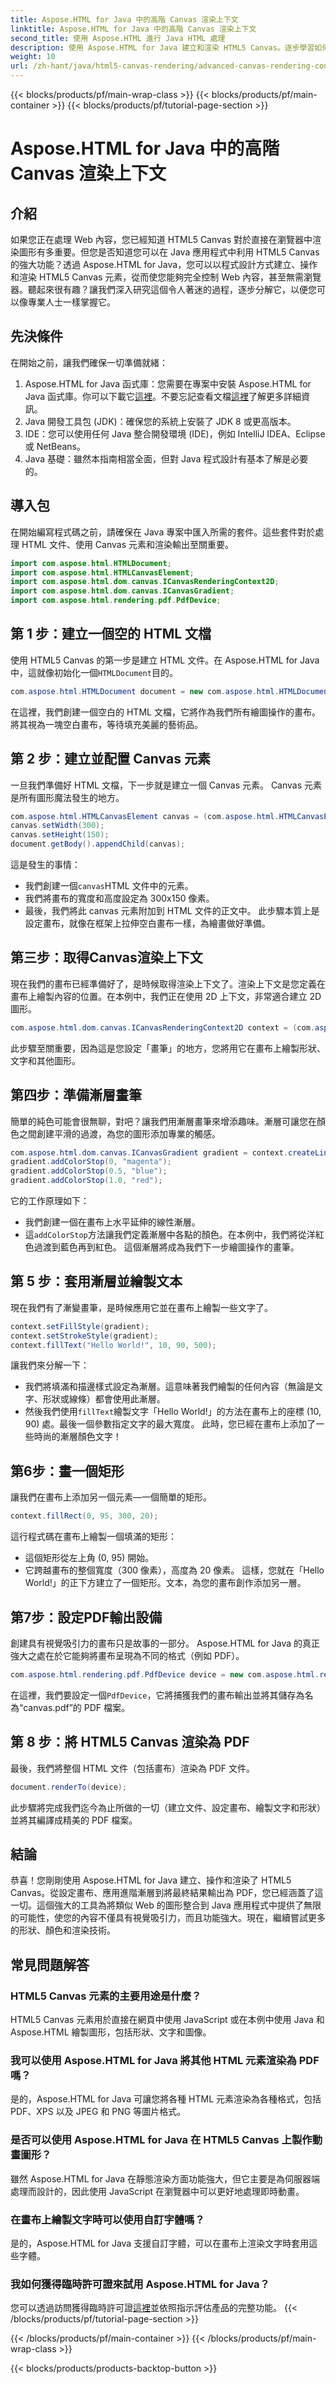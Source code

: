 ```yaml
---
title: Aspose.HTML for Java 中的高階 Canvas 渲染上下文
linktitle: Aspose.HTML for Java 中的高階 Canvas 渲染上下文
second_title: 使用 Aspose.HTML 進行 Java HTML 處理
description: 使用 Aspose.HTML for Java 建立和渲染 HTML5 Canvas。逐步學習如何使用這個功能強大的 Java 程式庫進行繪圖、設計樣式以及匯出為 PDF。
weight: 10
url: /zh-hant/java/html5-canvas-rendering/advanced-canvas-rendering-context/
---
```


{{< blocks/products/pf/main-wrap-class >}}
{{< blocks/products/pf/main-container >}}
{{< blocks/products/pf/tutorial-page-section >}}

# Aspose.HTML for Java 中的高階 Canvas 渲染上下文

## 介紹
如果您正在處理 Web 內容，您已經知道 HTML5 Canvas 對於直接在瀏覽器中渲染圖形有多重要。但您是否知道您可以在 Java 應用程式中利用 HTML5 Canvas 的強大功能？透過 Aspose.HTML for Java，您可以以程式設計方式建立、操作和渲染 HTML5 Canvas 元素，從而使您能夠完全控制 Web 內容，甚至無需瀏覽器。聽起來很有趣？讓我們深入研究這個令人著迷的過程，逐步分解它，以便您可以像專業人士一樣掌握它。
## 先決條件
在開始之前，讓我們確保一切準備就緒：
1.  Aspose.HTML for Java 函式庫：您需要在專案中安裝 Aspose.HTML for Java 函式庫。你可以下載它[這裡](https://releases.aspose.com/html/java/)。不要忘記查看文檔[這裡](https://reference.aspose.com/html/java/)了解更多詳細資訊。
2. Java 開發工具包 (JDK)：確保您的系統上安裝了 JDK 8 或更高版本。
3. IDE：您可以使用任何 Java 整合開發環境 (IDE)，例如 IntelliJ IDEA、Eclipse 或 NetBeans。
4. Java 基礎：雖然本指南相當全面，但對 Java 程式設計有基本了解是必要的。
## 導入包
在開始編寫程式碼之前，請確保在 Java 專案中匯入所需的套件。這些套件對於處理 HTML 文件、使用 Canvas 元素和渲染輸出至關重要。
```java
import com.aspose.html.HTMLDocument;
import com.aspose.html.HTMLCanvasElement;
import com.aspose.html.dom.canvas.ICanvasRenderingContext2D;
import com.aspose.html.dom.canvas.ICanvasGradient;
import com.aspose.html.rendering.pdf.PdfDevice;
```
## 第 1 步：建立一個空的 HTML 文檔
使用 HTML5 Canvas 的第一步是建立 HTML 文件。在 Aspose.HTML for Java 中，這就像初始化一個`HTMLDocument`目的。
```java
com.aspose.html.HTMLDocument document = new com.aspose.html.HTMLDocument();
```
在這裡，我們創建一個空白的 HTML 文檔，它將作為我們所有繪圖操作的畫布。將其視為一塊空白畫布，等待填充美麗的藝術品。
## 第 2 步：建立並配置 Canvas 元素
一旦我們準備好 HTML 文檔，下一步就是建立一個 Canvas 元素。 Canvas 元素是所有圖形魔法發生的地方。
```java
com.aspose.html.HTMLCanvasElement canvas = (com.aspose.html.HTMLCanvasElement) document.createElement("canvas");
canvas.setWidth(300);
canvas.setHeight(150);
document.getBody().appendChild(canvas);
```
這是發生的事情：
- 我們創建一個`canvas`HTML 文件中的元素。
- 我們將畫布的寬度和高度設定為 300x150 像素。
- 最後，我們將此 canvas 元素附加到 HTML 文件的正文中。
此步驟本質上是設定畫布，就像在框架上拉伸空白畫布一樣，為繪畫做好準備。
## 第三步：取得Canvas渲染上下文
現在我們的畫布已經準備好了，是時候取得渲染上下文了。渲染上下文是您定義在畫布上繪製內容的位置。在本例中，我們正在使用 2D 上下文，非常適合建立 2D 圖形。
```java
com.aspose.html.dom.canvas.ICanvasRenderingContext2D context = (com.aspose.html.dom.canvas.ICanvasRenderingContext2D) canvas.getContext("2d");
```
此步驟至關重要，因為這是您設定「畫筆」的地方，您將用它在畫布上繪製形狀、文字和其他圖形。
## 第四步：準備漸層畫筆
簡單的純色可能會很無聊，對吧？讓我們用漸層畫筆來增添趣味。漸層可讓您在顏色之間創建平滑的過渡，為您的圖形添加專業的觸感。
```java
com.aspose.html.dom.canvas.ICanvasGradient gradient = context.createLinearGradient(0, 0, canvas.getWidth(), 0);
gradient.addColorStop(0, "magenta");
gradient.addColorStop(0.5, "blue");
gradient.addColorStop(1.0, "red");
```
它的工作原理如下：
- 我們創建一個在畫布上水平延伸的線性漸層。
- 這`addColorStop`方法讓我們定義漸層中各點的顏色。在本例中，我們將從洋紅色過渡到藍色再到紅色。
這個漸層將成為我們下一步繪圖操作的畫筆。
## 第 5 步：套用漸層並繪製文本
現在我們有了漸變畫筆，是時候應用它並在畫布上繪製一些文字了。
```java
context.setFillStyle(gradient);
context.setStrokeStyle(gradient);
context.fillText("Hello World!", 10, 90, 500);
```
讓我們來分解一下：
- 我們將填滿和描邊樣式設定為漸層。這意味著我們繪製的任何內容（無論是文字、形狀或線條）都會使用此漸層。
- 然後我們使用`fillText`繪製文字「Hello World!」的方法在畫布上的座標 (10, 90) 處。最後一個參數指定文字的最大寬度。
此時，您已經在畫布上添加了一些時尚的漸層顏色文字！
## 第6步：畫一個矩形
讓我們在畫布上添加另一個元素—一個簡單的矩形。
```java
context.fillRect(0, 95, 300, 20);
```
這行程式碼在畫布上繪製一個填滿的矩形：
- 這個矩形從左上角 (0, 95) 開始。
- 它跨越畫布的整個寬度（300 像素），高度為 20 像素。
這樣，您就在「Hello World!」的正下方建立了一個矩形。文本，為您的畫布創作添加另一層。
## 第7步：設定PDF輸出設備
創建具有視覺吸引力的畫布只是故事的一部分。 Aspose.HTML for Java 的真正強大之處在於它能夠將畫布呈現為不同的格式（例如 PDF）。
```java
com.aspose.html.rendering.pdf.PdfDevice device = new com.aspose.html.rendering.pdf.PdfDevice("canvas.pdf");
```
在這裡，我們要設定一個`PdfDevice`，它將捕獲我們的畫布輸出並將其儲存為名為“canvas.pdf”的 PDF 檔案。
## 第 8 步：將 HTML5 Canvas 渲染為 PDF
最後，我們將整個 HTML 文件（包括畫布）渲染為 PDF 文件。
```java
document.renderTo(device);
```
此步驟將完成我們迄今為止所做的一切（建立文件、設定畫布、繪製文字和形狀）並將其編譯成精美的 PDF 檔案。
## 結論
恭喜！您剛剛使用 Aspose.HTML for Java 建立、操作和渲染了 HTML5 Canvas。從設定畫布、應用進階漸層到將最終結果輸出為 PDF，您已經涵蓋了這一切。這個強大的工具為將類似 Web 的圖形整合到 Java 應用程式中提供了無限的可能性，使您的內容不僅具有視覺吸引力，而且功能強大。現在，繼續嘗試更多的形狀、顏色和渲染技術。
## 常見問題解答
### HTML5 Canvas 元素的主要用途是什麼？
HTML5 Canvas 元素用於直接在網頁中使用 JavaScript 或在本例中使用 Java 和 Aspose.HTML 繪製圖形，包括形狀、文字和圖像。
### 我可以使用 Aspose.HTML for Java 將其他 HTML 元素渲染為 PDF 嗎？
是的，Aspose.HTML for Java 可讓您將各種 HTML 元素渲染為各種格式，包括 PDF、XPS 以及 JPEG 和 PNG 等圖片格式。
### 是否可以使用 Aspose.HTML for Java 在 HTML5 Canvas 上製作動畫圖形？
雖然 Aspose.HTML for Java 在靜態渲染方面功能強大，但它主要是為伺服器端處理而設計的，因此使用 JavaScript 在瀏覽器中可以更好地處理即時動畫。
### 在畫布上繪製文字時可以使用自訂字體嗎？
是的，Aspose.HTML for Java 支援自訂字體，可以在畫布上渲染文字時套用這些字體。
### 我如何獲得臨時許可證來試用 Aspose.HTML for Java？
您可以透過訪問獲得臨時許可證[這裡](https://purchase.aspose.com/temporary-license/)並依照指示評估產品的完整功能。
{{< /blocks/products/pf/tutorial-page-section >}}

{{< /blocks/products/pf/main-container >}}
{{< /blocks/products/pf/main-wrap-class >}}

{{< blocks/products/products-backtop-button >}}
